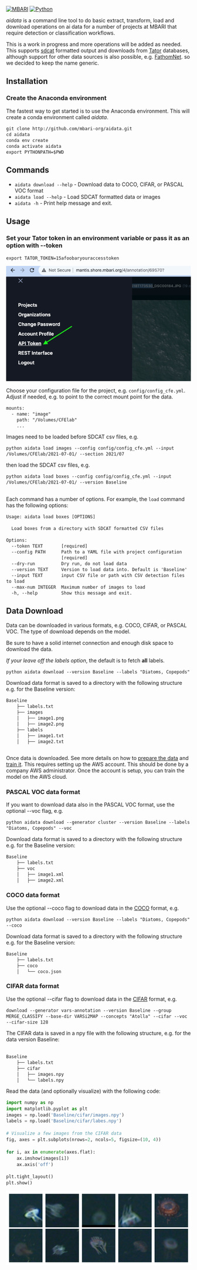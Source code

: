 [![MBARI](https://www.mbari.org/wp-content/uploads/2014/11/logo-mbari-3b.png)](http://www.mbari.org)
[![Python](https://img.shields.io/badge/language-Python-blue.svg)](https://www.python.org/downloads/)

*aidata* is a command line tool to do basic extract, transform, load and download operations
on ai data for a number of projects at MBARI that require detection or classification
workflows.

This is a work in progress and more operations will be added as needed.
This supports [sdcat](https://github.com/mbari-org/sdcat) formatted output
and downloads from [Tator](https://www.tatorapp.com/) databases, although
support for other data sources is also possible, e.g. [FathomNet](https://fathomnet.org/).
so we decided to keep the name generic.

## Installation 

### Create the Anaconda environment

The fastest way to get started is to use the Anaconda environment.  This will create a conda environment called *aidata*.
```shell
git clone http://github.com/mbari-org/aidata.git
cd aidata
conda env create 
conda activate aidata
export PYTHONPATH=$PWD
```
 

## Commands

* `aidata download --help` - Download data to COCO, CIFAR, or PASCAL VOC format
* `aidata load --help` - Load SDCAT formatted data or images
* `aidata -h` - Print help message and exit.

  
## Usage

### Set your Tator token in an environment variable or pass it as an option with --token

```
export TATOR_TOKEN=15afoobaryouraccesstoken
```

![ Image link ](docs/imgs/apitoken.png)



Choose your configuration file for the project, e.g. `config/config_cfe.yml`.
Adjust if needed, e.g. to point to the correct mount point for the data.

```
mounts:
  - name: "image"
    path: "/Volumes/CFElab"
    ...
```

Images need to be loaded before SDCAT csv files, e.g. 

```text
python aidata load images --config config/config_cfe.yml --input /Volumes/CFElab/2021-07-01/ --section 2021/07
```

then load the SDCAT csv files, e.g.

```text
python aidata load boxes --config config/config_cfe.yml --input /Volumes/CFElab/2021-07-01/ --version Baseline
```

## 
Each command has a number of options.  For example, the `load` command has the following options:

```shell
Usage: aidata load boxes [OPTIONS]

  Load boxes from a directory with SDCAT formatted CSV files

Options:
  --token TEXT       [required]
  --config PATH      Path to a YAML file with project configuration
                     [required]
  --dry-run          Dry run, do not load data
  --version TEXT     Version to load data into. Default is 'Baseline'
  --input TEXT       input CSV file or path with CSV detection files to load
  --max-num INTEGER  Maximum number of images to load
  -h, --help         Show this message and exit.
```

## Data Download

Data can be downloaded in various formats, e.g. COCO, CIFAR, or PASCAL VOC.  The type of download
depends on the model.

Be sure to have a solid internet connection and enough disk space to download the data.

*If your leave off the labels option*, the default is to fetch **all** labels.

```shell
python aidata download --version Baseline --labels "Diatoms, Copepods"
```

Download data format is saved to a directory with the following structure e.g. for the Baseline version:

```
Baseline
    ├── labels.txt
    ├── images
    │   ├── image1.png
    │   ├── image2.png 
    ├── labels
    │   ├── image1.txt
    │   ├── image2.txt 
```
 
## 
Once data is downloaded. See more details on how to [prepare the data](https://docs.mbari.org/deepsea-ai/data/)
and [train it](https://docs.mbari.org/deepsea-ai/commands/train/). This requires setting up the AWS account. 
This should be done by a company AWS administrator.  Once the account is setup, you can train the model on the AWS cloud.

### PASCAL VOC data format

If you want to download data also in the PASCAL VOC format, use the optional --voc flag, e.g.

```shell
python aidata download --generator cluster --version Baseline --labels "Diatoms, Copepods" --voc
```

Download data format is saved to a directory with the following structure e.g. for the Baseline version:
```
Baseline
    ├── labels.txt
    ├── voc
    │   ├── image1.xml
    │   ├── image2.xml 
```
 
### COCO data format

Use the optional --coco flag to download data in the [COCO](https://cocodataset.org/#home) format, e.g.

```shell
python aidata download --version Baseline --labels "Diatoms, Copepods"  --coco
```

Download data format is saved to a directory with the following structure e.g. for the Baseline version:
```
Baseline
    ├── labels.txt
    ├── coco
    │   └── coco.json
```
### CIFAR data format

Use the optional --cifar flag to download data in the [CIFAR](https://www.cs.toronto.edu/~kriz/cifar.html) format, e.g.

```shell
download --generator vars-annotation --version Baseline --group MERGE_CLASSIFY --base-dir VARSi2MAP --concepts "Atolla" --cifar --voc --cifar-size 128
```

The CIFAR data is saved in a npy file with the following structure, e.g. for the data version Baseline:
```shell 

Baseline
    ├── labels.txt
    ├── cifar
    │   ├── images.npy
    │   └── labels.npy
```

Read the data (and optionally visualize) with the following code:

```python
import numpy as np
import matplotlib.pyplot as plt
images = np.load('Baseline/cifar/images.npy')
labels = np.load('Baseline/cifar/labes.npy')
 
# Visualize a few images from the CIFAR data
fig, axes = plt.subplots(nrows=2, ncols=5, figsize=(10, 4))

for i, ax in enumerate(axes.flat):
    ax.imshow(images[i])
    ax.axis('off')

plt.tight_layout()
plt.show()
```
 
![ Image link ](docs/imgs/atolla_cifar128.png)
